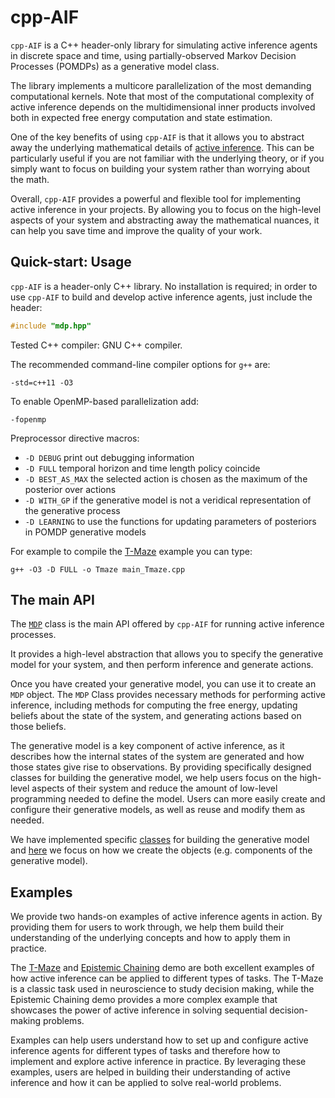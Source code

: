 # cpp-AIF
``cpp-AIF`` is a C++ header-only library for simulating active inference agents in
discrete space and time, using partially-observed Markov Decision Processes
(POMDPs) as a generative model class.

The library implements a multicore parallelization of the most demanding computational kernels. Note that most of the computational complexity of active inference depends on the multidimensional inner products involved both in expected free energy computation and state estimation.

One of the key benefits of using ``cpp-AIF`` is that it allows you to abstract away the underlying mathematical details of [active inference](doc/active_inference.md). This can be particularly useful if you are not familiar with the underlying theory, or if you simply want to focus on building your system rather than worrying about the math.

Overall, ``cpp-AIF`` provides a powerful and flexible tool for implementing active inference in your projects. By allowing you to focus on the high-level aspects of your system and abstracting away the mathematical nuances, it can help you save time and improve the quality of your work.

<!--
realizzare un tutorial così? https://pymdp-rtd.readthedocs.io/en/latest/notebooks/active_inference_from_scratch.html

poi c'è quest'altro tutorial https://pymdp-rtd.readthedocs.io/en/latest/notebooks/using_the_agent_class.html

aggiungere una cosa così in mdp class? https://pymdp-rtd.readthedocs.io/en/latest/notebooks/pymdp_fundamentals.html#constructing-factorized-distributions-with-object-arrays
-->

## Quick-start: Usage
``cpp-AIF`` is a header-only C++ library. No installation is required; in order to use ``cpp-AIF`` to build and develop active inference agents, just include the header:

```c++
#include "mdp.hpp"
```

Tested C++ compiler: GNU C++ compiler.

The recommended command-line compiler options for `g++` are:

`-std=c++11 -O3`

To enable OpenMP-based parallelization add:

`-fopenmp`

Preprocessor directive macros:
- `-D DEBUG` print out debugging information
- `-D FULL` temporal horizon and time length policy coincide
- `-D BEST_AS_MAX` the selected action is chosen as the maximum of the posterior over actions
- `-D WITH_GP` if the generative model is not a veridical representation of the generative process
- `-D LEARNING` to use the functions for updating parameters of posteriors in POMDP generative models

For example to compile the [T-Maze](doc/tmaze_doc/tmaze.md) example you can type:

`g++ -O3 -D FULL -o Tmaze main_Tmaze.cpp`

## The main API

The [`MDP`](doc/mdp_class.md) class is the main API offered by ``cpp-AIF`` for running active inference processes.

It provides a high-level abstraction that allows you to specify the generative model for your system, and then perform inference and generate actions.

Once you have created your generative model, you can use it to create an `MDP` object. The `MDP` Class provides necessary methods for performing active inference, including methods for computing the free energy, updating beliefs about the state of the system, and generating actions based on those beliefs.

The generative model is a key component of active inference, as it describes how the internal states of the system are generated and how those states give rise to observations. By providing specifically designed classes for building the generative model, we help users focus on the high-level aspects of their system and reduce the amount of low-level programming needed to define the model. Users can more easily create and configure their generative models, as well as reuse and modify them as needed.

We have implemented specific [classes](doc/generative_model_classes.md) for building the generative model and [here](doc/data_structure.md) we focus on how we create the objects (e.g. components of the generative model).

## Examples

We provide two hands-on examples of active inference agents in action. By providing them for users to work through, we help them build their understanding of the underlying concepts and how to apply them in practice.

The [T-Maze](doc/tmaze_doc/tmaze.md) and [Epistemic Chaining](doc/cue_chaining_doc/cue_chaining.md) demo are both excellent examples of how active inference can be applied to different types of tasks. The T-Maze is a classic task used in neuroscience to study decision making, while the Epistemic Chaining demo provides a more complex example that showcases the power of active inference in solving sequential decision-making problems.

Examples can help users understand how to set up and configure active inference agents for different types of tasks and therefore how to implement and explore active inference in practice. By leveraging these examples, users are helped in building their understanding of active inference and how it can be applied to solve real-world problems.





